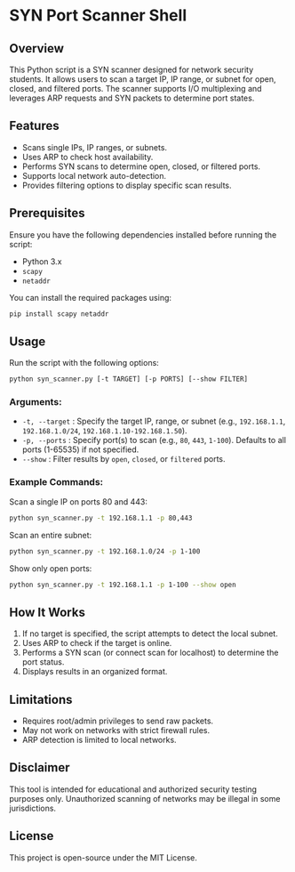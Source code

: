 # SYN Port Scanner Shell

## Overview
This Python script is a SYN scanner designed for network security students. It allows users to scan a target IP, IP range, or subnet for open, closed, and filtered ports. The scanner supports I/O multiplexing and leverages ARP requests and SYN packets to determine port states.

## Features
- Scans single IPs, IP ranges, or subnets.
- Uses ARP to check host availability.
- Performs SYN scans to determine open, closed, or filtered ports.
- Supports local network auto-detection.
- Provides filtering options to display specific scan results.

## Prerequisites
Ensure you have the following dependencies installed before running the script:
- Python 3.x
- `scapy`
- `netaddr`

You can install the required packages using:
```sh
pip install scapy netaddr
```

## Usage
Run the script with the following options:
```sh
python syn_scanner.py [-t TARGET] [-p PORTS] [--show FILTER]
```

### Arguments:
- `-t, --target` : Specify the target IP, range, or subnet (e.g., `192.168.1.1`, `192.168.1.0/24`, `192.168.1.10-192.168.1.50`).
- `-p, --ports` : Specify port(s) to scan (e.g., `80`, `443`, `1-100`). Defaults to all ports (1-65535) if not specified.
- `--show` : Filter results by `open`, `closed`, or `filtered` ports.

### Example Commands:
Scan a single IP on ports 80 and 443:
```sh
python syn_scanner.py -t 192.168.1.1 -p 80,443
```

Scan an entire subnet:
```sh
python syn_scanner.py -t 192.168.1.0/24 -p 1-100
```

Show only open ports:
```sh
python syn_scanner.py -t 192.168.1.1 -p 1-100 --show open
```

## How It Works
1. If no target is specified, the script attempts to detect the local subnet.
2. Uses ARP to check if the target is online.
3. Performs a SYN scan (or connect scan for localhost) to determine the port status.
4. Displays results in an organized format.

## Limitations
- Requires root/admin privileges to send raw packets.
- May not work on networks with strict firewall rules.
- ARP detection is limited to local networks.

## Disclaimer
This tool is intended for educational and authorized security testing purposes only. Unauthorized scanning of networks may be illegal in some jurisdictions.

## License
This project is open-source under the MIT License.

